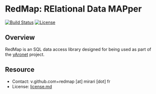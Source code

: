# RedMap: RElational Data MAPper

[![Build Status](https://img.shields.io/github/actions/workflow/status/r3c/redmap/verify.yml?branch=master)](https://github.com/r3c/redmap/actions/workflows/verify.yml)
[![License](https://img.shields.io/github/license/r3c/redmap.svg)](https://opensource.org/licenses/MIT)

## Overview

RedMap is an SQL data access library designed for being used as part of the
[yAronet](https://github.com/r3c/yaronet) project.

## Resource

- Contact: v.github.com+redmap [at] mirari [dot] fr
- License: [license.md](license.md)
